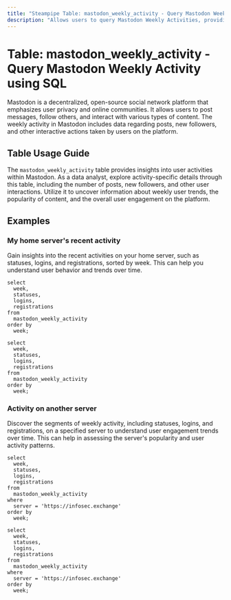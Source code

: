 ```yaml
---
title: "Steampipe Table: mastodon_weekly_activity - Query Mastodon Weekly Activity using SQL"
description: "Allows users to query Mastodon Weekly Activities, providing insights into user interactions and content posting trends on the Mastodon platform."
---
```


# Table: mastodon_weekly_activity - Query Mastodon Weekly Activity using SQL

Mastodon is a decentralized, open-source social network platform that emphasizes user privacy and online communities. It allows users to post messages, follow others, and interact with various types of content. The weekly activity in Mastodon includes data regarding posts, new followers, and other interactive actions taken by users on the platform.

## Table Usage Guide

The `mastodon_weekly_activity` table provides insights into user activities within Mastodon. As a data analyst, explore activity-specific details through this table, including the number of posts, new followers, and other user interactions. Utilize it to uncover information about weekly user trends, the popularity of content, and the overall user engagement on the platform.

## Examples

### My home server's recent activity
Gain insights into the recent activities on your home server, such as statuses, logins, and registrations, sorted by week. This can help you understand user behavior and trends over time.

```sql+postgres
select
  week,
  statuses,
  logins,
  registrations
from
  mastodon_weekly_activity
order by
  week;
```

```sql+sqlite
select
  week,
  statuses,
  logins,
  registrations
from
  mastodon_weekly_activity
order by
  week;
```

### Activity on another server
Discover the segments of weekly activity, including statuses, logins, and registrations, on a specified server to understand user engagement trends over time. This can help in assessing the server's popularity and user activity patterns.

```sql+postgres
select
  week,
  statuses,
  logins,
  registrations
from
  mastodon_weekly_activity
where
  server = 'https://infosec.exchange'
order by
  week;
```

```sql+sqlite
select
  week,
  statuses,
  logins,
  registrations
from
  mastodon_weekly_activity
where
  server = 'https://infosec.exchange'
order by
  week;
```